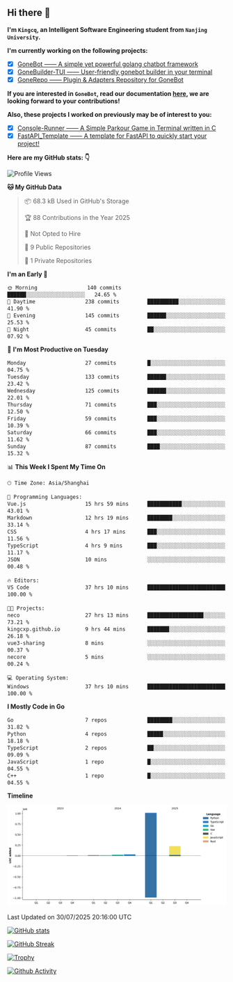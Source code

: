 ## Hi there 👋

**I'm `Kingcq`, an Intelligent Software Engineering student from `Nanjing University`.**

**I'm currently working on the following projects:**

- [x] [GoneBot —— A simple yet powerful golang chatbot framework](https://github.com/gonebot-dev/gonebot)
- [x] [GoneBuilder-TUI —— User-friendly gonebot builder in your terminal](https://github.com/gonebot-dev/gonebuilder-tui)
- [x] [GoneRepo —— Plugin & Adapters Repository for GoneBot](https://github.com/gonebot-dev/gonerepo)

**If you are interested in `GoneBot`, read our documentation [here](https://gonebot-dev.github.io/), we are looking forward to your contributions!**

**Also, these projects I worked on previously may be of interest to you:**

- [x] [Console-Runner —— A Simple Parkour Game in Terminal written in C](https://github.com/Kingcxp/Console-Runners)
- [x] [FastAPI_Template —— A template for FastAPI to quickly start your project!](https://github.com/Kingcxp/FastAPI_Template)

**Here are my GitHub stats: 👇**
<!--START_SECTION:waka-->
![Profile Views](http://img.shields.io/badge/Profile%20Views-0-blue)

**🐱 My GitHub Data** 

> 📦 68.3 kB Used in GitHub's Storage 
 > 
> 🏆 88 Contributions in the Year 2025
 > 
> 🚫 Not Opted to Hire
 > 
> 📜 9 Public Repositories 
 > 
> 🔑 1 Private Repositories 
 > 
**I'm an Early 🐤** 

```text
🌞 Morning                140 commits         ██████░░░░░░░░░░░░░░░░░░░   24.65 % 
🌆 Daytime                238 commits         ██████████░░░░░░░░░░░░░░░   41.90 % 
🌃 Evening                145 commits         ██████░░░░░░░░░░░░░░░░░░░   25.53 % 
🌙 Night                  45 commits          ██░░░░░░░░░░░░░░░░░░░░░░░   07.92 % 
```
📅 **I'm Most Productive on Tuesday** 

```text
Monday                   27 commits          █░░░░░░░░░░░░░░░░░░░░░░░░   04.75 % 
Tuesday                  133 commits         ██████░░░░░░░░░░░░░░░░░░░   23.42 % 
Wednesday                125 commits         ██████░░░░░░░░░░░░░░░░░░░   22.01 % 
Thursday                 71 commits          ███░░░░░░░░░░░░░░░░░░░░░░   12.50 % 
Friday                   59 commits          ███░░░░░░░░░░░░░░░░░░░░░░   10.39 % 
Saturday                 66 commits          ███░░░░░░░░░░░░░░░░░░░░░░   11.62 % 
Sunday                   87 commits          ████░░░░░░░░░░░░░░░░░░░░░   15.32 % 
```


📊 **This Week I Spent My Time On** 

```text
🕑︎ Time Zone: Asia/Shanghai

💬 Programming Languages: 
Vue.js                   15 hrs 59 mins      ███████████░░░░░░░░░░░░░░   43.01 % 
Markdown                 12 hrs 19 mins      ████████░░░░░░░░░░░░░░░░░   33.14 % 
CSS                      4 hrs 17 mins       ███░░░░░░░░░░░░░░░░░░░░░░   11.56 % 
TypeScript               4 hrs 9 mins        ███░░░░░░░░░░░░░░░░░░░░░░   11.17 % 
JSON                     10 mins             ░░░░░░░░░░░░░░░░░░░░░░░░░   00.48 % 

🔥 Editors: 
VS Code                  37 hrs 10 mins      █████████████████████████   100.00 % 

🐱‍💻 Projects: 
neco                     27 hrs 13 mins      ██████████████████░░░░░░░   73.21 % 
kingcxp.github.io        9 hrs 44 mins       ███████░░░░░░░░░░░░░░░░░░   26.18 % 
vue3-sharing             8 mins              ░░░░░░░░░░░░░░░░░░░░░░░░░   00.37 % 
necore                   5 mins              ░░░░░░░░░░░░░░░░░░░░░░░░░   00.24 % 

💻 Operating System: 
Windows                  37 hrs 10 mins      █████████████████████████   100.00 % 
```

**I Mostly Code in Go** 

```text
Go                       7 repos             ████████░░░░░░░░░░░░░░░░░   31.82 % 
Python                   4 repos             █████░░░░░░░░░░░░░░░░░░░░   18.18 % 
TypeScript               2 repos             ██░░░░░░░░░░░░░░░░░░░░░░░   09.09 % 
JavaScript               1 repo              █░░░░░░░░░░░░░░░░░░░░░░░░   04.55 % 
C++                      1 repo              █░░░░░░░░░░░░░░░░░░░░░░░░   04.55 % 
```



**Timeline**

![Lines of Code chart](https://raw.githubusercontent.com/Kingcxp/Kingcxp/main/assets/bar_graph.png)


 Last Updated on 30/07/2025 20:16:00 UTC
<!--END_SECTION:waka-->

[![GitHub stats](https://github-readme-stats.vercel.app/api?username=Kingcxp&show_icons=true&count_private=true&theme=aura&hide_border=true&icon_color=FF4500&text_color=76EE00)](https://github.com/anuraghazra/github-readme-stats)    

[![GitHub Streak](https://github-readme-streak-stats.herokuapp.com/?user=Kingcxp&hide_border=true&theme=catppuccin-macchiato)](https://git.io/streak-stats)

[![Trophy](https://github-profile-trophy.vercel.app/?username=Kingcxp&theme=dracula)](https://github.com/ryo-ma/github-profile-trophy)

[![Github Activity](https://github-readme-activity-graph.vercel.app/graph?username=Kingcxp&theme=tokyo-night&hide_border=true)](https://github.com/ashutosh00710/github-readme-activity-graph)